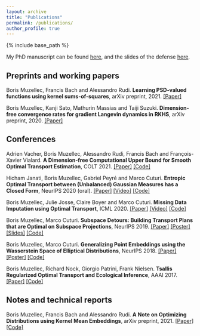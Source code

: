 ```yaml
---
layout: archive
title: "Publications"
permalink: /publications/
author_profile: true
---
```


{% include base_path %}

My PhD manuscript can be found [here](https://tel.archives-ouvertes.fr/tel-03084452/document), and the slides of the defense [here](https://borismuzellec.github.io/publications/slides_defense.pdf).

## Preprints and working papers ##

Boris Muzellec, Francis Bach and Alessandro Rudi. **Learning PSD-valued functions using kernel sums-of-squares**, arXiv preprint, 2021. [[Paper]](https://arxiv.org/abs/2111.11306)

Boris Muzellec, Kanji Sato, Mathurin Massias and Taiji Suzuki. **Dimension-free convergence rates for gradient Langevin dynamics in RKHS**, arXiv preprint, 2020. [[Paper]](https://arxiv.org/abs/2003.00306)

## Conferences ##

Adrien Vacher, Boris Muzellec, Alessandro Rudi, Francis Bach and François-Xavier Vialard. **A Dimension-free Computational Upper Bound for Smooth Optimal Transport Estimation**, COLT 2021. [[Paper]](https://arxiv.org/pdf/2101.05380.pdf) [[Code]](https://github.com/BorisMuzellec/kernel-sos-ot)

Hicham Janati, Boris Muzellec, Gabriel Peyré and Marco Cuturi. **Entropic Optimal Transport between (Unbalanced) Gaussian Measures has a Closed Form**, NeurIPS 2020 (oral). [[Paper]](https://arxiv.org/abs/2006.02572) [[Video]](https://slideslive.com/38938494/entropic-optimal-transport-between-unbalanced-gaussian-measures-has-a-closed-form?ref=speaker-18616-latest) [[Code]](https://github.com/hichamjanati/Entropic-OT-gaussians)

Boris Muzellec, Julie Josse, Claire Boyer and Marco Cuturi.
 **Missing Data Imputation using Optimal Transport**, ICML 2020. [[Paper]](http://arxiv.org/abs/2002.03860) [[Video]](https://slideslive.com/38928185/missing-data-imputation-using-optimal-transport?ref=search) [[Code]](https://github.com/BorisMuzellec/MissingDataOT)

Boris Muzellec, Marco Cuturi.
  **Subspace Detours: Building Transport Plans that are Optimal on Subspace Projections**, NeurIPS 2019. [[Paper]](https://arxiv.org/abs/1905.10099) [[Poster]](https://borismuzellec.github.io/publications/poster_subspaceOT_final.pdf) [[Slides]](https://borismuzellec.github.io/publications/slides_subspace_detours.pdf) [[Code]](https://github.com/BorisMuzellec/SubspaceOT)

Boris Muzellec, Marco Cuturi.
  **Generalizing Point Embeddings using the Wasserstein Space of Elliptical Distributions**, NeurIPS 2018. [[Paper]](https://arxiv.org/abs/1805.07594) [[Poster]](https://borismuzellec.github.io/publications/poster_elliptical_final.pdf) [[Code]](https://github.com/BorisMuzellec/EllipticalEmbeddings)

Boris Muzellec, Richard Nock, Giorgio Patrini, Frank Nielsen.
  **Tsallis Regularized Optimal Transport and Ecological Inference**, AAAI 2017. [[Paper]](https://arxiv.org/abs/1609.04495) [[Code]](https://github.com/BorisMuzellec/TROT)

## Notes and technical reports ##

Boris Muzellec, Francis Bach and Alessandro Rudi. **A Note on Optimizing Distributions using Kernel Mean Embeddings**, arXiv preprint, 2021. [[Paper]](https://arxiv.org/abs/2106.09994) [[Code]](https://github.com/BorisMuzellec/kernel-SoS-distributions)
